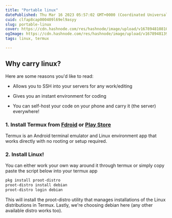 ```yaml
---
title: "Portable linux"
datePublished: Thu Mar 16 2023 05:57:02 GMT+0000 (Coordinated Universal Time)
cuid: clfap8cap000409l69el9asyy
slug: portable-linux
cover: https://cdn.hashnode.com/res/hashnode/image/upload/v1678948108107/ec7d283d-e882-49e7-97db-c40a4c21d6ee.jpeg
ogImage: https://cdn.hashnode.com/res/hashnode/image/upload/v1678948139423/7048e750-ed5c-47de-9684-3ac3e9490924.jpeg
tags: linux, termux

---
```


## Why carry linux?

Here are some reasons you'd like to read:

* Allows you to SSH into your servers for any work/editing
    
* Gives you an instant environment for coding
    
* You can self-host your code on your phone and carry it (the server) everywhere!
    

### 1\. Install Termux from [Fdroid](https://f-droid.org/en/packages/com.termux/) or [Play Store](https://play.google.com/store/apps/details?id=com.termux&hl=en_US&gl=US)

Termux is an Android terminal emulator and Linux environment app that works directly with no rooting or setup required.

### 2\. Install Linux!

You can either work your own way around it through termux or simply copy paste the script below into your termux app

```bash
pkg install proot-distro
proot-distro install debian 
proot-distro login debian
```

This will install the proot-distro utility that manages installations of the Linux distributions in Termux. Lastly, we're choosing debian here (any other available distro works too).